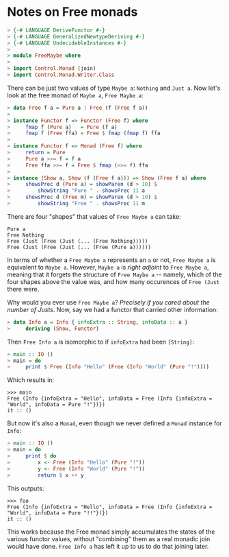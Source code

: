 # Notes on Free monads

``` haskell
> {-# LANGUAGE DeriveFunctor #-}
> {-# LANGUAGE GeneralizedNewtypeDeriving #-}
> {-# LANGUAGE UndecidableInstances #-}
>
> module FreeMaybe where
>
> import Control.Monad (join)
> import Control.Monad.Writer.Class
```

There can be just two values of type `Maybe a`: `Nothing` and `Just a`.  Now let's look
at the free monad of `Maybe a`, `Free Maybe a`:

``` haskell
> data Free f a = Pure a | Free (f (Free f a))
>
> instance Functor f => Functor (Free f) where
>     fmap f (Pure a)   = Pure (f a)
>     fmap f (Free ffa) = Free $ fmap (fmap f) ffa
>
> instance Functor f => Monad (Free f) where
>     return = Pure
>     Pure a >>= f = f a
>     Free ffa >>= f = Free $ fmap (>>= f) ffa
>
> instance (Show a, Show (f (Free f a))) => Show (Free f a) where
>     showsPrec d (Pure a) = showParen (d > 10) $
>         showString "Pure " . showsPrec 11 a
>     showsPrec d (Free m) = showParen (d > 10) $
>         showString "Free " . showsPrec 11 m
```

There are four "shapes" that values of `Free Maybe a` can take:

    Pure a
    Free Nothing
    Free (Just (Free (Just (... (Free Nothing)))))
    Free (Just (Free (Just (... (Free (Pure a))))))

In terms of whether a `Free Maybe a` represents an `a` or not, `Free Maybe a`
is equivalent to `Maybe a`.  However, `Maybe a` is *right adjoint* to `Free
Maybe a`, meaning that it forgets the structure of `Free Maybe a` --
namely, which of the four shapes above the value was, and how many occurences
of `Free (Just` there were.

Why would you ever use `Free Maybe a`?  *Precisely if you cared about the
number of Justs*.  Now, say we had a functor that carried other information:

``` haskell
> data Info a = Info { infoExtra :: String, infoData :: a }
>     deriving (Show, Functor)
```

Then `Free Info a` is isomorphic to if `infoExtra` had been `[String]`:

``` haskell
> main :: IO ()
> main = do
>     print $ Free (Info "Hello" (Free (Info "World" (Pure "!"))))
```

Which results in:

```
>>> main
Free (Info {infoExtra = "Hello", infoData = Free (Info {infoExtra = "World", infoData = Pure "!"})})
it :: ()
```

But now it's also a `Monad`, even though we never defined a `Monad` instance for `Info`:

``` haskell
> main :: IO ()
> main = do
>     print $ do
>         x <- Free (Info "Hello" (Pure "!"))
>         y <- Free (Info "World" (Pure "!"))
>         return $ x ++ y
```

This outputs:

```
>>> foo
Free (Info {infoExtra = "Hello", infoData = Free (Info {infoExtra = "World", infoData = Pure "!!"})})
it :: ()
```

This works because the Free monad simply accumulates the states of the various functor values, without "combining" them as a real monadic join would have done.  `Free Info a` has left it up to us to do that joining later.